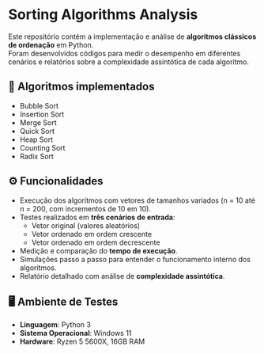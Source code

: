 # Sorting Algorithms Analysis

Este repositório contém a implementação e análise de **algoritmos clássicos de ordenação** em Python.  
Foram desenvolvidos códigos para medir o desempenho em diferentes cenários e relatórios sobre a complexidade assintótica de cada algoritmo.

## 📌 Algoritmos implementados
- Bubble Sort
- Insertion Sort
- Merge Sort
- Quick Sort
- Heap Sort
- Counting Sort
- Radix Sort

## ⚙️ Funcionalidades
- Execução dos algoritmos com vetores de tamanhos variados (n = 10 até n = 200, com incrementos de 10 em 10).
- Testes realizados em **três cenários de entrada**:
  - Vetor original (valores aleatórios)
  - Vetor ordenado em ordem crescente
  - Vetor ordenado em ordem decrescente
- Medição e comparação do **tempo de execução**.
- Simulações passo a passo para entender o funcionamento interno dos algoritmos.
- Relatório detalhado com análise de **complexidade assintótica**.

## 🖥️ Ambiente de Testes
- **Linguagem**: Python 3
- **Sistema Operacional**: Windows 11
- **Hardware**: Ryzen 5 5600X, 16GB RAM

